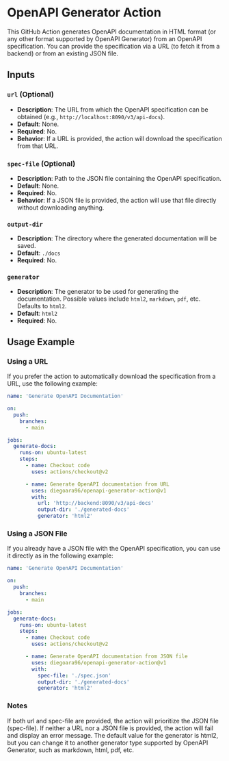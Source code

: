 # OpenAPI Generator Action

This GitHub Action generates OpenAPI documentation in HTML format (or any other format supported by OpenAPI Generator) from an OpenAPI specification. You can provide the specification via a URL (to fetch it from a backend) or from an existing JSON file.

## Inputs

### `url` (Optional)
- **Description**: The URL from which the OpenAPI specification can be obtained (e.g., `http://localhost:8090/v3/api-docs`).
- **Default**: None.
- **Required**: No.
- **Behavior**: If a URL is provided, the action will download the specification from that URL.

### `spec-file` (Optional)
- **Description**: Path to the JSON file containing the OpenAPI specification.
- **Default**: None.
- **Required**: No.
- **Behavior**: If a JSON file is provided, the action will use that file directly without downloading anything.

### `output-dir`
- **Description**: The directory where the generated documentation will be saved.
- **Default**: `./docs`
- **Required**: No.

### `generator`
- **Description**: The generator to be used for generating the documentation. Possible values include `html2`, `markdown`, `pdf`, etc. Defaults to `html2`.
- **Default**: `html2`
- **Required**: No.

## Usage Example

### Using a URL

If you prefer the action to automatically download the specification from a URL, use the following example:

```yaml
name: 'Generate OpenAPI Documentation'

on:
  push:
    branches:
      - main

jobs:
  generate-docs:
    runs-on: ubuntu-latest
    steps:
      - name: Checkout code
        uses: actions/checkout@v2

      - name: Generate OpenAPI documentation from URL
        uses: diegoara96/openapi-generator-action@v1
        with:
          url: 'http://backend:8090/v3/api-docs'
          output-dir: './generated-docs'
          generator: 'html2'
```

### Using a JSON File

If you already have a JSON file with the OpenAPI specification, you can use it directly as in the following example:

```yaml
name: 'Generate OpenAPI Documentation'

on:
  push:
    branches:
      - main

jobs:
  generate-docs:
    runs-on: ubuntu-latest
    steps:
      - name: Checkout code
        uses: actions/checkout@v2

      - name: Generate OpenAPI documentation from JSON file
        uses: diegoara96/openapi-generator-action@v1
        with:
          spec-file: './spec.json'
          output-dir: './generated-docs'
          generator: 'html2'
```

### Notes
If both url and spec-file are provided, the action will prioritize the JSON file (spec-file).
If neither a URL nor a JSON file is provided, the action will fail and display an error message.
The default value for the generator is html2, but you can change it to another generator type supported by OpenAPI Generator, such as markdown, html, pdf, etc.